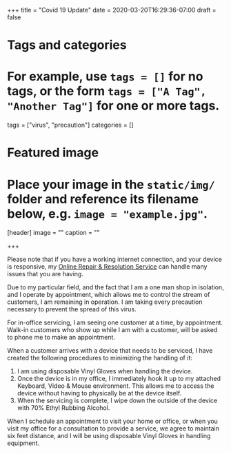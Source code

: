 +++
title = "Covid 19 Update"
date = 2020-03-20T16:29:36-07:00
draft = false

# Tags and categories
# For example, use `tags = []` for no tags, or the form `tags = ["A Tag", "Another Tag"]` for one or more tags.
tags = ["virus", "precaution"]
categories = []

# Featured image
# Place your image in the `static/img/` folder and reference its filename below, e.g. `image = "example.jpg"`.
[header]
image = ""
caption = ""

+++

<div class="alert-container">Please note that if you have a working internet connection, and your device is responsive, my <a href="/services/computer/assistance/online">Online Repair & Resolution Service</a> can handle many issues that you are having.</div>

Due to my particular field, and the fact that I am a one man shop in isolation, and I operate by appointment, which allows me to control the stream of customers, I am remaining in operation. I am taking every precaution necessary to prevent the spread of this virus.

For in-office servicing, I am seeing one customer at a time, by appointment. Walk-in customers who show up while I am with a customer, will be asked to phone me to make an appointment.

When a customer arrives with a device that needs to be serviced, I have created the following procedures to minimizing the handling of it: 

   1. I am using disposable Vinyl Gloves when handling the device. 
   2. Once the device is in my office, I immediately hook it up to my attached Keyboard, Video & Mouse environment. This allows me to access the device without having to physically be at the device itself. 
   3. When the servicing is complete, I wipe down the outside of the device with 70% Ethyl Rubbing Alcohol.

When I schedule an appointment to visit your home or office, or when you visit my office for a consultation to provide a service, we agree to maintain six feet distance, and I will be using disposable Vinyl Gloves in handling equipment.